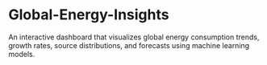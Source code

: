 # Global-Energy-Insights
An interactive dashboard that visualizes global energy consumption trends, growth rates, source distributions, and forecasts using machine learning models.
